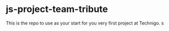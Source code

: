 # js-project-team-tribute
This is the repo to use as your start for you very first project at Technigo.
s